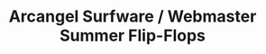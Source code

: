 ---
inv_num: 2017-030
add_credit: Olia Lialina
url: 2017-030-arcangel-surfware-webmaster-summer-flip-flops
title: Arcangel Surfware / Webmaster Summer Flip-Flops
year: '2017'
display_year: '2017'
medium: Flip-flop sandals
dims:
pitch:
ps:
live_url:
youtube:
related_code:
subheading:
download:
commission:
related: "[4385] [2017-029-arcangel-surfware-webmaster-summer-beach-towel] 2017-029
  Arcangel Surfware / Webmaster Summer Beach Towel"
layout: things-i-made
---